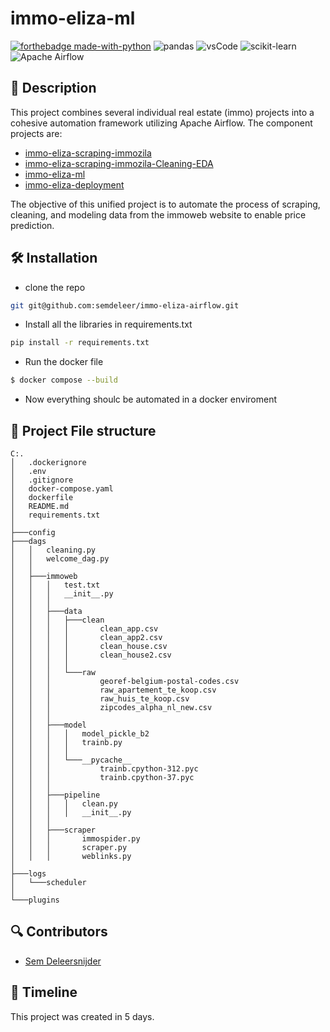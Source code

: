 # immo-eliza-ml
[![forthebadge made-with-python](https://ForTheBadge.com/images/badges/made-with-python.svg)](https://www.python.org/)
![pandas](https://img.shields.io/badge/Pandas-2C2D72?style=for-the-badge&logo=pandas&logoColor=white)
![vsCode](https://img.shields.io/badge/VSCode-0078D4?style=for-the-badge&logo=visual%20studio%20code&logoColor=white)
![scikit-learn](https://img.shields.io/badge/scikit--learn-F7931E?style=for-the-badge&logo=scikit-learn&logoColor=white)
![Apache Airflow](https://img.shields.io/badge/Apache_Airflow-007A88?style=for-the-badge&logo=Apache+Airflow&logoColor=white)




## 📖 Description
This project combines several individual real estate (immo) projects into a cohesive automation framework utilizing Apache Airflow. 
The component projects are:
- [immo-eliza-scraping-immozila](https://github.com/NathNacht/immo-eliza-scraping-immozila.git)
- [immo-eliza-scraping-immozila-Cleaning-EDA](https://github.com/NathNacht/immo-eliza-scraping-immozila-Cleaning-EDA.git)
- [immo-eliza-ml](https://github.com/semdeleer/immo-eliza-ml.git)
- [immo-eliza-deployment](https://github.com/semdeleer/immo-eliza-deployment.git)

The objective of this unified project is to automate the process of scraping, cleaning, and modeling data from the immoweb website to enable price prediction.



## 🛠 Installation

* clone the repo
```bash
git git@github.com:semdeleer/immo-eliza-airflow.git
```

* Install all the libraries in requirements.txt
```bash
pip install -r requirements.txt
```

* Run the docker file
```bash
$ docker compose --build
```
* Now everything shoulc be automated in a docker enviroment

## 🤖 Project File structure
```
C:.
│   .dockerignore
│   .env
│   .gitignore
│   docker-compose.yaml
│   dockerfile
│   README.md
│   requirements.txt
│
├───config
├───dags
│   │   cleaning.py
│   │   welcome_dag.py
│   │
│   ├───immoweb
│   │   │   test.txt
│   │   │   __init__.py
│   │   │
│   │   ├───data
│   │   │   ├───clean
│   │   │   │       clean_app.csv
│   │   │   │       clean_app2.csv
│   │   │   │       clean_house.csv
│   │   │   │       clean_house2.csv
│   │   │   │
│   │   │   └───raw
│   │   │           georef-belgium-postal-codes.csv
│   │   │           raw_apartement_te_koop.csv
│   │   │           raw_huis_te_koop.csv
│   │   │           zipcodes_alpha_nl_new.csv
│   │   │
│   │   ├───model
│   │   │   │   model_pickle_b2
│   │   │   │   trainb.py
│   │   │   │
│   │   │   └───__pycache__
│   │   │           trainb.cpython-312.pyc
│   │   │           trainb.cpython-37.pyc
│   │   │
│   │   ├───pipeline
│   │   │   │   clean.py
│   │   │   │   __init__.py
│   │   │
│   │   ├───scraper
│   │   │       immospider.py
│   │   │       scraper.py
│   │   │       weblinks.py
│
├───logs
│   └───scheduler
│       
└───plugins
```


## 🔍 Contributors
- [Sem Deleersnijder](https://github.com/semdeleer)

## 📜 Timeline

This project was created in 5 days.